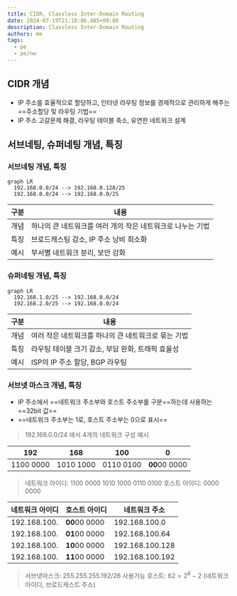```yaml
---
title: CIDR, Classless Inter-Domain Routing
date: 2024-07-19T21:18:06.485+09:00
description: Classless Inter-Domain Routing
authors: me
tags: 
  - pe
  - pe/nw
---
```


## CIDR 개념

- IP 주소를 효율적으로 할당하고, 인터넷 라우팅 정보를 경제적으로 관리하게 해주는 ==주소할당 및 라우팅 기법==
- IP 주소 고갈문제 해결, 라우팅 테이블 축소, 유연한 네트워크 설계

## 서브네팅, 슈퍼네팅 개념, 특징

### 서브네팅 개념, 특징

```mermaid
graph LR
  192.168.0.0/24 --> 192.168.0.128/25
  192.168.0.0/24 --> 192.168.0.0/25
```

| 구분 | 내용 |
| --- | --- |
| 개념 | 하나의 큰 네트워크를 여러 개의 작은 네트워크로 나누는 기법 |
| 특징 | 브로드캐스팅 감소, IP 주소 낭비 최소화 |
| 예시 | 부서별 네트워크 분리, 보안 강화 |

### 슈퍼네팅 개념, 특징

```mermaid
graph LR
  192.168.1.0/25 --> 192.168.0.0/24
  192.168.2.0/25 --> 192.168.0.0/24
```

| 구분 | 내용 |
| --- | --- |
| 개념 | 여러 작은 네트워크를 하나의 큰 네트워크로 묶는 기법 |
| 특징 | 라우팅 테이블 크기 감소, 부담 완화, 트래픽 효율성 |
| 예시 | ISP의 IP 주소 할당, BGP 라우팅 |

### 서브넷 마스크 개념, 특징

- IP 주소에서 ==네트워크 주소부와 호스트 주소부를 구분==하는데 사용하는 ==32bit 값==
- ==네트워크 주소부는 1로, 호스트 주소부는 0으로 표시==

> 192.168.0.0/24 에서 4개의 네트워크 구성 예시

| 192 | 168 | 100 | 0 |
| --- | --- | --- | --- |
| 1100 0000 | 1010 1000 | 0110 0100 | **00**00 0000 |

> 네트워크 아이디: 1100 0000 1010 1000 0110 0100
> 호스트 아이디: 0000 0000

| 네트워크 아이디 | 호스트 아이디 | 네트워크 주소 |
| --- | --- | --- |
| 192.168.100. | **00**00 0000 | 192.168.100.0 |
| 192.168.100. | **01**00 0000 | 192.168.100.64 |
| 192.168.100. | **10**00 0000 | 192.168.100.128 |
| 192.168.100. | **11**00 0000 | 192.168.100.192 |

> 서브넷마스크: 255.255.255.192/26
> 사용가능 호스트: $62 = 2^6 - 2$ (네트워크 아이디, 브로드캐스트 주소)

